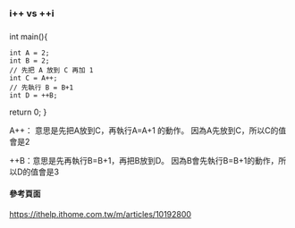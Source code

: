 ###
###  i++ vs ++i ###
###

int main(){

    int A = 2;
    int B = 2;
    // 先把 A 放到 C 再加 1
    int C = A++; 
    // 先執行 B = B+1
    int D = ++B; 


return 0;
}

A++：
意思是先把A放到C，再執行A=A+1 的動作。
因為A先放到C，所以C的值會是2

++B：意思是先再執行B=B+1，再把B放到D。
因為B會先執行B=B+1的動作，所以D的值會是3

#### 參考頁面 ####

https://ithelp.ithome.com.tw/m/articles/10192800